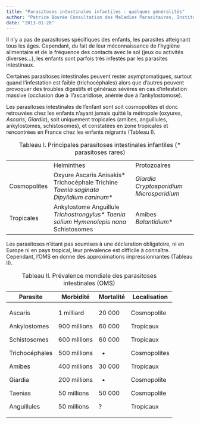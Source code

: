 ```yaml
---
title: "Parasitoses intestinales infantiles : quelques généralités"
author: "Patrice Bourée Consultation des Maladies Parasitaires, Institut Alfred Fournier Paris, France "
date: "2013-01-20"
---
```


Il n’y a pas de parasitoses spécifiques des enfants, les parasites atteignant tous les âges. Cependant, du fait de leur méconnaissance de l’hygiène alimentaire et de la fréquence des contacts avec le sol (jeux ou activités diverses…), les enfants sont parfois très infestés par les parasites intestinaux.

Certaines parasitoses intestinales peuvent rester asymptomatiques, surtout quand l’infestation est faible (trichocéphales) alors que d’autres peuvent provoquer des troubles digestifs et généraux sévères en cas d’infestation massive (occlusion due à  l’ascaridiose, anémie due à l’ankylostomose).

Les parasitoses intestinales de l’enfant sont soit cosmopolites et donc retrouvées chez les enfants n’ayant jamais quitté la métropole (oxyures, _Ascaris_, _Giardia_), soit uniquement tropicales (amibes, anguillules, ankylostomes, schistosomes), et constatées en zone tropicales et rencontrées en France chez les enfants migrants (Tableau I).

<table>
<caption>Tableau I. Principales parasitoses intestinales infantiles (* parasitoses rares)</caption>

<tbody>

<tr>

<td> </td>

<td>Helminthes</td>

<td>Protozoaires</td>

</tr>

<tr>

<td>Cosmopolites</td>

<td>Oxyure  
Ascaris  
Anisakis*  
Trichocéphale  
Trichine  
<em>Taenia saginata  
Dipylidium caninum</em>*</td>

<td><em>Giardia  
Cryptosporidium  
Microsporidium</em></td>

</tr>

<tr>

<td>Tropicales</td>

<td>Ankylostome  
Anguillule  
<em>Trichostrongylus*  
Taenia solium  
Hymenolepis nana</em>  
Schistosomes</td>

<td>Amibes  
<em>Balantidium</em>*</td>

</tr>

</tbody>

</table>

Les parasitoses n’étant pas soumises à une déclaration obligatoire, ni en Europe ni en pays tropical, leur prévalence est difficile à connaître. Cependant, l’OMS en donne des approximations impressionnantes (Tableau II).

<table>
<caption>Tableau II. Prévalence mondiale des parasitoses intestinales (OMS)</caption>

<thead>

<tr>

<th scope="col">Parasite</th>

<th scope="col">Morbidité</th>

<th scope="col">Mortalité</th>

<th scope="col">Localisation</th>

</tr>

</thead>

<tbody>

<tr>

<td>

Ascaris

Ankylostomes

Schistosomes

Trichocéphales

Amibes

Giardia

Taenias

Anguillules

</td>

<td>

1 milliard

900 millions

600 millions

500 millions

400 millions

200 millions

50 millions

50 millions

</td>

<td>

20 000

60 000

60 000

-

30 000

-

50 000

?

</td>

<td>

Cosmopolite

Tropicaux

Tropicaux

Cosmopolites

Tropicaux

Cosmopolite

Cosmopolite

Tropicaux

</td>

</tr>

</tbody>

</table>